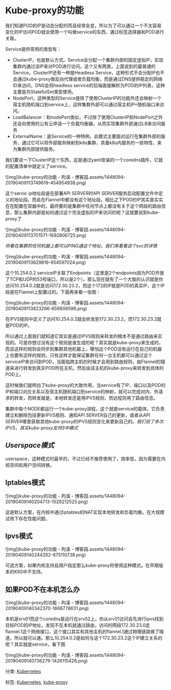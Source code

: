 # Kube-proxy的功能

我们知道POD的IP是动态分配的而且经常会变，所以为了可以通过一个不太容易变化的IP访问POD就会使用一个叫做service的东西，通过标签选择器和POD进行关联。

Service提供常用的类型有：

- ClusterIP，也是默认方式。Service会分配一个集群内部的固定虚拟IP，实现集群内通过该IP来对POD进行访问。这个又有两类，上面说到的最普通的Service，ClusterIP还有一种是Headless Service，这种形式不会分配IP也不会通过kube-proxy做反向代理或者负载均衡，而是通过DNS提供稳定的网络ID来访问，DNS会将headless service的后端直接解析为POD的IP列表，这种主要是共StatefulSet类型使用。
- NodePort，这种类型的Service是除了使用ClusterIP的功能外还会映射一个宿主机随机端口到service上，这样集群外部可以通过宿主机IP+随机端口来访问。
- LoadBalancer：和nodePort类似，不过除了使用ClusterIP和NodePort之外还会向使用的公有云申请一个负载均衡器，从而实现集群外部通过LB来访问服务
- ExternalName：是Service的一种特例，此模式主要面对运行在集群外部的服务，通过它可以将外部服务映射到k8s集群，具备k8s内服务的一些特性，来为集群内部提供服务。

我们要说一下ClusterIP这个东西，这是通过yaml安装的一个coredns插件，它就的配置清单中就定义了service。

![img](kube-proxy的功能 - 昀溪 - 博客园.assets/1448094-20190409113749619-454954938.png)

这个servic ip地址段是在部署API SERVER时API SERVER服务启动配置文件中定义的地址段。而且在Flannel中都没有这个地址段。相比之下POD的IP其实是实实在在配置在容器中的，最终要的是集群中任何节点上都没有关于这个网段的路由信息，那么集群内部是如何通过这个完全虚拟的IP来访问的呢？这就要说到kube-proxy了

![img](kube-proxy的功能 - 昀溪 - 博客园.assets/1448094-20190409113701571-1692806725.png)

*你看在集群的任何机器上都可以PING通这个地址。我们来看看这个svc的详情*

![img](kube-proxy的功能 - 昀溪 - 博客园.assets/1448094-20190409113629816-954597024.png)

这个10.254.0.2 serviceIP关联了Endpoints（这里是2个endpoints因为POD开放了TCP和UDP的53号端口，所以是2个）。那么现在就有了一个大致的认识就是你访问10.254.0.2就是访问172.30.23.2，而这个172的IP就是POD的真实IP，这个IP段是在Flannel上配置过的。下面再来看一张图：

![img](kube-proxy的功能 - 昀溪 - 博客园.assets/1448094-20190409113823296-659806596.png)

在IPVS规则中定义了访问10.254.0.2就会转发到172.30.23.2，而172.30.23.2就是POD的IP。

所以通过上面我们就知道它其实是通过IPVS规则来转发的根本不是通过路由来实现的。可是你想过没有这个规则是谁生成的呢？其实就是kube-proxy来生成的，而且这样的规则会同步到集群其他机器上，哪怕这个POD没有运行在自己的机器上也要有这样的规则，只有这样才能保证集群任何一台主机都可以通过这个serviceIP来访问到POD，当面临跨主机的时候才会用到路由规则，由Flannel的隧道来进行转发到真实POD所在主机，然后由该主机的kube-proxy来转发到具体的POD上。

这时候我们就明白了kube-proxy的大致作用，当service有了IP、端口以及POD的IP和端口对应关系以及宿主机随机端口到service的映射，就可以完成对内、外请求的转发，而转发就是，本地转发还是用IPVS规则，而远程则用了路由信息。

集群中每个NODE都运行一个kube-proxy进程，这个就是service的载体。它负责建立和删除包括更新IPVS规则、通知API SERVER自己的更新，或者从API SERVER哪里获取其他kube-proxy的IPVS规则变化来更新自己的。*我们说了多次IPVS，其实kube-proxy支持3中模式*

## *Userspace模式*

userspace，这种模式时最早的，不过已经不推荐使用了，效率低，因为需要在内核空间和用户空间转换。

## Iptables模式

![img](kube-proxy的功能 - 昀溪 - 博客园.assets/1448094-20190409140204713-1026212525.png)

这是默认方案，在内核中通过iptables的NAT实现本地转发和负载均衡。在大规模试用下存在性能问题。

## Ipvs模式

![img](kube-proxy的功能 - 昀溪 - 博客园.assets/1448094-20190409140244262-875110738.png)

可选方案，如果内核支持且用户指定那么kube-proxy将使用这种模式。在早期版本的K8S中不支持。

## 如果POD不在本机怎么办

![img](kube-proxy的功能 - 昀溪 - 博客园.assets/1448094-20190409140342370-1668778631.png)

本机是srv01而这个coredns是运行在srv02上，你从srv01访问会先进行ipvs找到目标POD的IP地址，发现不在本机就通过路由，访问的网段172.30.23.0走flannel.1这个网络接口，这个接口其实和其他主机的flannel.1通过物理链路做了隧道，所以就可以通。那么10.254.0.2是如何与这个172.30.23.2这个IP建立关系的呢？其实就是service，看下图

![img](kube-proxy的功能 - 昀溪 - 博客园.assets/1448094-20190409140736279-1426115426.png)

 

分类: [Kubernetes](https://www.cnblogs.com/rexcheny/category/1439616.html)

标签: [Kubernetes](https://www.cnblogs.com/rexcheny/tag/Kubernetes/), [kube-proxy](https://www.cnblogs.com/rexcheny/tag/kube-proxy/)

